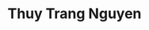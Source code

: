 ---
layout: album_gallery
resource: instagram
title: "Thuy Trang Nguyen"
description: "Instagram albums of Thuy Trang Nguyen</br>. Username: chin_19022"
active: gallery
images:
- image_path: /chin_19022/-1/20230928_185052_382983729_18102062236347304_7800917273703947200_n.jpg
  gallery-folder: /gallery/chin_19022/-1/
  gallery-name: -1
  gallery-date: April 2025
- image_path: /chin_19022/-2/20240215_200540_426447649_18118597591347304_1760033372779553669_n.jpg
  gallery-folder: /gallery/chin_19022/-2/
  gallery-name: -2
  gallery-date: April 2025
- image_path: /chin_19022/-3/20240714_155259_451016531_18133727482347304_7966165023938519906_n.jpg
  gallery-folder: /gallery/chin_19022/-3/
  gallery-name: -3
  gallery-date: April 2025
- image_path: /chin_19022/0/20240302_191027_431059068_18120130348347304_7973201131297804508_n.jpg
  gallery-folder: /gallery/chin_19022/0/
  gallery-name: 0
  gallery-date: April 2025
- image_path: /chin_19022/1/20240124_163413_421952704_18116332402347304_2196876668155909167_n.jpg
  gallery-folder: /gallery/chin_19022/1/
  gallery-name: 1
  gallery-date: April 2025
- image_path: /chin_19022/12/20240108_212543_418489071_18114643447347304_3057360645396583023_n.jpg
  gallery-folder: /gallery/chin_19022/12/
  gallery-name: 12
  gallery-date: April 2025
- image_path: /chin_19022/13/20240504_140009_440144858_18126361099347304_3977562382849254467_n.jpg
  gallery-folder: /gallery/chin_19022/13/
  gallery-name: 13
  gallery-date: April 2025
- image_path: /chin_19022/14/20231017_160457_393581077_18104447560347304_1614255036275007145_n.jpg
  gallery-folder: /gallery/chin_19022/14/
  gallery-name: 14
  gallery-date: April 2025
- image_path: /chin_19022/15/20250219_211332_480504138_18156601108347304_3972313116442753947_n.jpg
  gallery-folder: /gallery/chin_19022/15/
  gallery-name: 15
  gallery-date: April 2025
- image_path: /chin_19022/16/20231119_211226_404133746_18108705889347304_9187550823144637838_n.jpg
  gallery-folder: /gallery/chin_19022/16/
  gallery-name: 16
  gallery-date: April 2025
- image_path: /chin_19022/19/20231226_213856_414331076_18113099716347304_6711208000703461435_n.jpg
  gallery-folder: /gallery/chin_19022/19/
  gallery-name: 19
  gallery-date: April 2025
- image_path: /chin_19022/2/20231230_214652_415798512_18113555239347304_4286929147615102258_n.jpg
  gallery-folder: /gallery/chin_19022/2/
  gallery-name: 2
  gallery-date: April 2025
- image_path: /chin_19022/3/20230503_173450_344801815_738811641360723_3658340389840145372_n.jpg
  gallery-folder: /gallery/chin_19022/3/
  gallery-name: 3
  gallery-date: April 2025
- image_path: /chin_19022/4/20250104_163135_472432520_18151997104347304_2364923596087276987_n.jpg
  gallery-folder: /gallery/chin_19022/4/
  gallery-name: 4
  gallery-date: April 2025
- image_path: /chin_19022/5/20230805_110300_363377038_18095167723347304_1200814354775573668_n.jpg
  gallery-folder: /gallery/chin_19022/5/
  gallery-name: 5
  gallery-date: April 2025
- image_path: /chin_19022/6/20230526_174250_349056137_1406902476763346_4199019146260601486_n.jpg
  gallery-folder: /gallery/chin_19022/6/
  gallery-name: 6
  gallery-date: April 2025
- image_path: /chin_19022/7/20230303_183333_329362897_1197867800844097_3173007186805405777_n.jpg
  gallery-folder: /gallery/chin_19022/7/
  gallery-name: 7
  gallery-date: April 2025
- image_path: /chin_19022/8/20231026_201922_396370933_18105569062347304_4275740015703148643_n.jpg
  gallery-folder: /gallery/chin_19022/8/
  gallery-name: 8
  gallery-date: April 2025
- image_path: /chin_19022/9/20230712_191930_359836041_18092069728347304_6122566060233919936_n.jpg
  gallery-folder: /gallery/chin_19022/9/
  gallery-name: 9
  gallery-date: April 2025
---